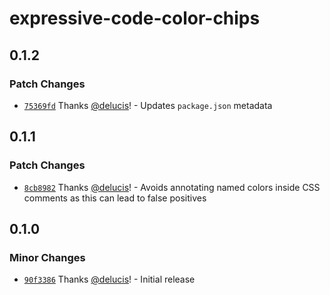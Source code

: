 # expressive-code-color-chips

## 0.1.2

### Patch Changes

- [`75369fd`](https://github.com/delucis/expressive-code-color-chips/commit/75369fda4077abf4dff9a25d49adad443ccd320e) Thanks [@delucis](https://github.com/delucis)! - Updates `package.json` metadata

## 0.1.1

### Patch Changes

- [`8cb8982`](https://github.com/delucis/expressive-code-color-chips/commit/8cb89821731d98ecaa6d5fffc91963b506f68edb) Thanks [@delucis](https://github.com/delucis)! - Avoids annotating named colors inside CSS comments as this can lead to false positives

## 0.1.0

### Minor Changes

- [`90f3386`](https://github.com/delucis/expressive-code-color-chips/commit/90f3386ac1077ed415533d527acc52c68597b785) Thanks [@delucis](https://github.com/delucis)! - Initial release
